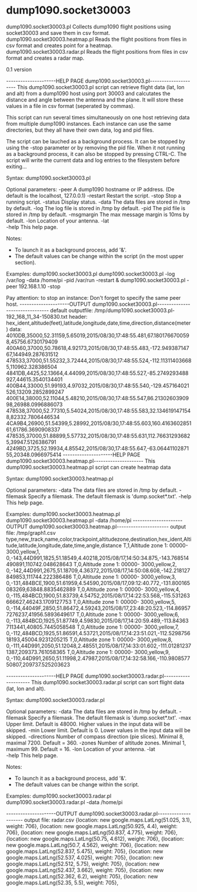 # dump1090.socket30003

dump1090.socket30003.pl
 Collects dump1090 flight positions using socket30003 and save them in csv format.
dump1090.socket30003.heatmap.pl
 Reads the flight positions from files in csv format and creates point for a heatmap.
dump1090.socket30003.radar.pl
 Reads the flight positions from files in csv format and creates a radar map.

0.1 version

---------------------HELP PAGE dump1090.socket30003.pl---------------------
This dump1090.socket30003.pl script can retrieve flight data (lat, lon and alt) from a dump1090 host using port
30003 and calcutates the distance and angle between the antenna and the plane. It will store these 
values in a file in csv format (seperated by commas).


This script can run several times simultaneously on one host retrieving data from multiple dump1090
instances. Each instance can use the same directories, but they all have their own data, log and 
pid files.

The script can be lauched as a background process. It can be stopped by using the -stop parameter
or by removing the pid file. When it not running as a background process, it can also be stopped 
by pressing CTRL-C. The script will write the current data and log entries to the filesystem 
before exiting...

Syntax: dump1090.socket30003.pl

Optional parameters:
	-peer <peer host>		A dump1090 hostname or IP address. 
					(De default is the localhost, 127.0.0.1)
	-restart			Restart the script.
	-stop				Stop a running script.
	-status				Display status.
	-data <data directory>		The data files are stored in /tmp by default.
	-log  <log directory>		The log file is stored in /tmp by default.
	-pid  <pid directory>		The pid file is stored in /tmp by default.
	-msgmargin <max message margin> The max message margin is 10ms by default.
	-lon <lonitude>			Location of your antenna.
	-lat <latitude>			
	-help				This help page.

Notes: 
- To launch it as a background process, add '&'.
- The default values can be change within the script (in the most upper section).


Examples:
	dump1090.socket30003.pl 
	dump1090.socket30003.pl -log /var/log -data /home/pi -pid /var/run -restart &
	dump1090.socket30003.pl -peer 192.168.1.10 -stop

Pay attention: to stop an instance: Don't forget to specify the same peer host.
---------------------OUTPUT dump1090.socket30003.pl--------------------------------
default outputfile: /tmp/dump1090.socket30003.pl-192_168_11_34-150830.txt
header: hex_ident,altitude(feet),latitude,longitude,date,time,direction,distance(meter)
data:
4010DB,35000,52.31159,5.65019,2015/08/30,17:48:55.481,67.1801766700598,45756.6730179409
400A60,37000,50.78618,4.92173,2015/08/30,17:48:55.483,-172.94938714767,144949.287631512
478533,37000,51.55232,3.72444,2015/08/30,17:48:55.524,-112.113114036685,110962.328386504
4841DB,4425,52.13664,4.44099,2015/08/30,17:48:55.527,-85.2749293488927,44615.3540134401
400B44,33000,51.99193,4.97032,2015/08/30,17:48:55.540,-129.457164021526,13209.2852899247
400E14,38000,52.11044,5.48210,2015/08/30,17:48:55.547,86.2130260390998,26988.0996886073
478538,37000,52.77310,5.54024,2015/08/30,17:48:55.583,32.1346191471548,82332.7806446534
4CA9B4,26900,51.54399,5.28992,2015/08/30,17:48:55.603,160.416360285161,61786.3690908337
478535,37000,51.88899,5.57732,2015/08/30,17:48:55.631,112.766312936825,39947.5126386791
4249BD,3725,52.19934,4.85542,2015/08/30,17:48:55.647,-63.0644110287155,20348.0966975414
---------------------HELP PAGE dump1090.socket30003.heatmap.pl---------------------
This dump1090.socket30003.heatmap.pl script can create heatmap data

Syntax: dump1090.socket30003.heatmap.pl

Optional parameters:
	-data <data directory>		The data files are stored in /tmp by default.
	-filemask <mask>		Specify a filemask. The default filemask is 'dump.socket*.txt'.
	-help				This help page.

Examples:
	dump1090.socket30003.heatmap.pl 
	dump1090.socket30003.heatmap.pl -data /home/pi
---------------------OUTPUT dump1090.socket30003.heatmap.pl----------------------
output file: /tmp/graph1.csv
type,new_track,name,color,trackpoint,altitudezone,destination,hex_ident,Altitude,latitude,longitude,date,time,angle,distance
T,1,Altitude zone 1: 00000- 3000,yellow,1,    0,-143,44D991,1825,51.18549,4.40218,2015/08/17,14:50:34.875,-143.768514490891,110742.048628643
T,0,Altitude zone 1: 00000- 3000,yellow,2,    0,-142,44D991,2675,51.18709,4.36372,2015/08/17,14:50:08.608,-142.218127849853,111744.222386486
T,0,Altitude zone 1: 00000- 3000,yellow,3,    0,-131,484BCE,1900,51.61959,4.54590,2015/08/17,09:12:40.772,-131.800165083269,63848.8835462889
T,0,Altitude zone 1: 00000- 3000,yellow,4,    0,-115,484BCD,1900,51.83739,4.54752,2015/08/17,14:22:53.568,-115.531263666627,46243.1709127753
T,0,Altitude zone 1: 00000- 3000,yellow,5,    0,-114,44049F,2850,51.86472,4.59243,2015/08/17,23:48:20.523,-114.869577276237,41956.5893649617
T,0,Altitude zone 1: 00000- 3000,yellow,6,    0,-113,484BCD,1925,51.87749,4.59830,2015/08/17,14:20:59.489,-113.843637113441,40805.7445058548
T,0,Altitude zone 1: 00000- 3000,yellow,7,    0,-112,484BCD,1925,51.86591,4.53721,2015/08/17,14:23:51.021,-112.529875618193,45004.9231205215
T,0,Altitude zone 1: 00000- 3000,yellow,8,    0,-111,44D991,2050,51.12048,2.48551,2015/08/17,14:33:01.602,-111.012812371387,209373.761058365
T,0,Altitude zone 1: 00000- 3000,yellow,9,    0,-110,44D991,2650,51.11998,2.47987,2015/08/17,14:32:58.166,-110.980857750807,209737.525203623

---------------------HELP PAGE dump1090.socket30003.radar.pl---------------------
This dump1090.socket30003.radar.pl script can sort flight data (lat, lon and alt).

Syntax: dump1090.socket30003.radar.pl

Optional parameters:
	-data <data directory>		The data files are stored in /tmp by default.
	-filemask <mask>		Specify a filemask. The default filemask is 'dump.socket*.txt'.
	-max <altitude>			Upper limit. Default is 48000. Higher values in the input data will be skipped.
	-min <altitude>			Lower limit. Default is 0. Lower values in the input data will be skipped.
	-directions <number>		Number of compass direction (pie slices). Minimal 8, maximal 7200. Default = 360.
	-zones <number>			Number of altitude zones. Minimal 1, maximum 99. Default = 16.
        -lon <lonitude>                 Location of your antenna.
        -lat <latitude>    
	-help				This help page.             

Notes: 
- To launch it as a background process, add '&'.
- The default values can be change within the script.

Examples:
	dump1090.socket30003.radar.pl 
	dump1090.socket30003.radar.pl -data /home/pi

---------------------OUTPUT dump1090.socket30003.radar.pl---------------------
output file: radar.csv
{location: new google.maps.LatLng(51.025, 3.1), weight: 706},
{location: new google.maps.LatLng(50.925, 4.4), weight: 706},
{location: new google.maps.LatLng(50.837, 4.775), weight: 706},
{location: new google.maps.LatLng(50.75, 4.612), weight: 706},
{location: new google.maps.LatLng(50.7, 4.562), weight: 706},
{location: new google.maps.LatLng(52.837, 5.475), weight: 705},
{location: new google.maps.LatLng(52.537, 4.025), weight: 705},
{location: new google.maps.LatLng(52.512, 5.75), weight: 705},
{location: new google.maps.LatLng(52.437, 3.662), weight: 705},
{location: new google.maps.LatLng(52.362, 6.2), weight: 705},
{location: new google.maps.LatLng(52.35, 5.5), weight: 705},

